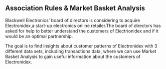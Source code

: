 ## Association Rules & Market Basket Analysis


Blackwell Electronics' board of directors is considering to acquire Electronidex,a start-up electronics online retailer.The board of directors has asked for help to better understand the customers of Electrionidex and if it 
would be an optimal partnership.
 
The goal is to find insights about customer patterns of Electronidex with 3 different data sets, including transactions data, where we can use Market Basket Analysis to gain useful information about the customers of Electronidex.
